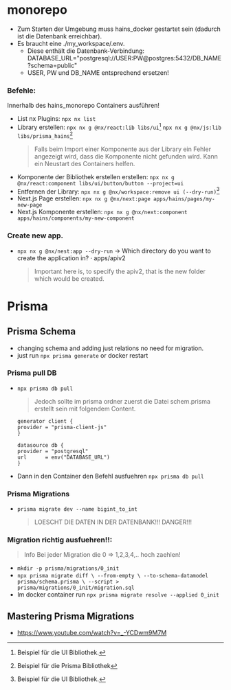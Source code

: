 # monorepo

- Zum Starten der Umgebung muss hains_docker gestartet sein (dadurch ist die Datenbank erreichbar).
- Es braucht eine ./my_workspace/.env.
  - Diese enthält die Datenbank-Verbindung:
    DATABASE_URL="postgresql://USER:PW@postgres:5432/DB_NAME?schema=public"
  - USER, PW und DB_NAME entsprechend ersetzen!

### Befehle:

Innerhalb des hains_monorepo Containers ausführen!

- List nx Plugins:
  `npx nx list`
- Library erstellen:
  `npx nx g @nx/react:lib libs/ui`[^1]
  `npx nx g @nx/js:lib libs/prisma_hains`[^2]
  > Falls beim Import einer Komponente aus der Library ein Fehler angezeigt wird, dass die Komponente nicht gefunden wird. Kann ein Neustart des Containers helfen.
- Komponente der Bibliothek erstellen erstellen:
  `npx nx g @nx/react:component libs/ui/button/button --project=ui`
- Entfernen der Library:
  `npx nx g @nx/workspace:remove ui (--dry-run)`[^1]
- Next.js Page erstellen:
  `npx nx g @nx/next:page apps/hains/pages/my-new-page`
- Next.js Komponente erstellen:
  `npx nx g @nx/next:component apps/hains/components/my-new-component`

### Create new app.

- `npx nx g @nx/nest:app --dry-run`
  -> Which directory do you want to create the application in? · apps/apiv2
  > Important here is, to specify the apiv2, that is the new folder which would be created.

[^1]: Beispiel für die UI Bibliothek.

[^2]: Beispiel für die Prisma Bibliothek

# Prisma

## Prisma Schema

- changing schema and adding just relations no need for migration.
- just run `npx prisma generate` or docker restart

### Prisma pull DB

- `npx prisma db pull`

  > Jedoch sollte im prisma ordner zuerst die Datei schem.prisma erstellt sein mit folgendem Content.

  ```prisma
  generator client {
  provider = "prisma-client-js"
  }

  datasource db {
  provider = "postgresql"
  url      = env("DATABASE_URL")
  }
  ```

- Dann in den Container den Befehl ausfuehren `npx prisma db pull`

### Prisma Migrations

- `prisma migrate dev --name bigint_to_int`
  > LOESCHT DIE DATEN IN DER DATENBANK!!! DANGER!!!

### Migration richtig ausfuehren!!:

> Info Bei jeder Migration die 0 => 1,2,3,4,.. hoch zaehlen!

- `mkdir -p prisma/migrations/0_init`
- `npx prisma migrate diff \
--from-empty \
--to-schema-datamodel prisma/schema.prisma \
--script > prisma/migrations/0_init/migration.sql`
- Im docker container run `npx prisma migrate resolve --applied 0_init`


## Mastering Prisma Migrations

- https://www.youtube.com/watch?v=_-YCDwm9M7M
